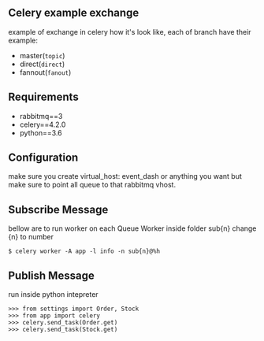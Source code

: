 Celery example exchange 
-------------------------
example of exchange in celery how it's look like, each of branch have their example:
- master(`topic`)
- direct(`direct`)
- fannout(`fanout`)

Requirements
-----------
- rabbitmq==3
- celery==4.2.0
- python==3.6


Configuration
-------------
make sure you create virtual_host: event_dash or anything you want but make sure to point all queue to that rabbitmq vhost.

Subscribe Message
-----------------
bellow are to run worker on each Queue Worker inside folder sub{n} change {n} to number 

```
$ celery worker -A app -l info -n sub{n}@%h
```


Publish Message
---------------
run inside python intepreter
```
>>> from settings import Order, Stock
>>> from app import celery
>>> celery.send_task(Order.get)
>>> celery.send_task(Stock.get)
```
